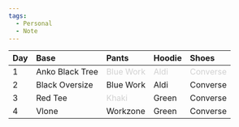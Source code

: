```yaml
---
tags:
  - Personal
  - Note
---
```


| Day | Base             | Pants                                                                                      | Hoodie                                                                                | Shoes                                                                                     |
| :-- | :--------------- | :----------------------------------------------------------------------------------------- | :------------------------------------------------------------------------------------ | :---------------------------------------------------------------------------------------- |
| 1   | Anko Black Tree  | <span style="color: rgb(209, 209, 209); caret-color: rgb(209, 209, 209);">Blue Work</span> | <span style="color: rgb(209, 209, 209); caret-color: rgb(209, 209, 209);">Aldi</span> | <span style="color: rgb(209, 209, 209); caret-color: rgb(209, 209, 209);">Converse</span> |
| 2   | Black Oversize   | Blue Work                                                                                  | Aldi                                                                                  | Converse                                                                                  |
| 3   | Red Tee          | <span style="color: rgb(209, 209, 209); caret-color: rgb(209, 209, 209);">Khaki</span>     | Green&nbsp;                                                                           | Converse                                                                                  |
| 4   | Vlone            | Workzone                                                                                   | Green                                                                                 | Converse                                                                                  |

